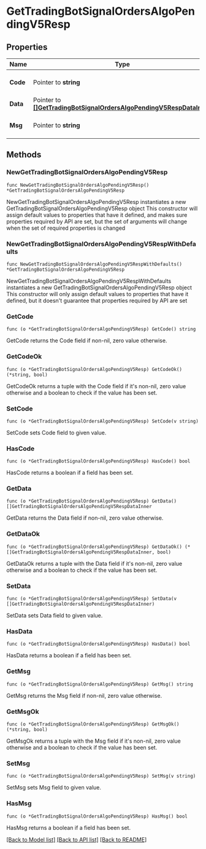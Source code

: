 # GetTradingBotSignalOrdersAlgoPendingV5Resp

## Properties

Name | Type | Description | Notes
------------ | ------------- | ------------- | -------------
**Code** | Pointer to **string** |  | [optional] [default to ""]
**Data** | Pointer to [**[]GetTradingBotSignalOrdersAlgoPendingV5RespDataInner**](GetTradingBotSignalOrdersAlgoPendingV5RespDataInner.md) |  | [optional] 
**Msg** | Pointer to **string** |  | [optional] [default to ""]

## Methods

### NewGetTradingBotSignalOrdersAlgoPendingV5Resp

`func NewGetTradingBotSignalOrdersAlgoPendingV5Resp() *GetTradingBotSignalOrdersAlgoPendingV5Resp`

NewGetTradingBotSignalOrdersAlgoPendingV5Resp instantiates a new GetTradingBotSignalOrdersAlgoPendingV5Resp object
This constructor will assign default values to properties that have it defined,
and makes sure properties required by API are set, but the set of arguments
will change when the set of required properties is changed

### NewGetTradingBotSignalOrdersAlgoPendingV5RespWithDefaults

`func NewGetTradingBotSignalOrdersAlgoPendingV5RespWithDefaults() *GetTradingBotSignalOrdersAlgoPendingV5Resp`

NewGetTradingBotSignalOrdersAlgoPendingV5RespWithDefaults instantiates a new GetTradingBotSignalOrdersAlgoPendingV5Resp object
This constructor will only assign default values to properties that have it defined,
but it doesn't guarantee that properties required by API are set

### GetCode

`func (o *GetTradingBotSignalOrdersAlgoPendingV5Resp) GetCode() string`

GetCode returns the Code field if non-nil, zero value otherwise.

### GetCodeOk

`func (o *GetTradingBotSignalOrdersAlgoPendingV5Resp) GetCodeOk() (*string, bool)`

GetCodeOk returns a tuple with the Code field if it's non-nil, zero value otherwise
and a boolean to check if the value has been set.

### SetCode

`func (o *GetTradingBotSignalOrdersAlgoPendingV5Resp) SetCode(v string)`

SetCode sets Code field to given value.

### HasCode

`func (o *GetTradingBotSignalOrdersAlgoPendingV5Resp) HasCode() bool`

HasCode returns a boolean if a field has been set.

### GetData

`func (o *GetTradingBotSignalOrdersAlgoPendingV5Resp) GetData() []GetTradingBotSignalOrdersAlgoPendingV5RespDataInner`

GetData returns the Data field if non-nil, zero value otherwise.

### GetDataOk

`func (o *GetTradingBotSignalOrdersAlgoPendingV5Resp) GetDataOk() (*[]GetTradingBotSignalOrdersAlgoPendingV5RespDataInner, bool)`

GetDataOk returns a tuple with the Data field if it's non-nil, zero value otherwise
and a boolean to check if the value has been set.

### SetData

`func (o *GetTradingBotSignalOrdersAlgoPendingV5Resp) SetData(v []GetTradingBotSignalOrdersAlgoPendingV5RespDataInner)`

SetData sets Data field to given value.

### HasData

`func (o *GetTradingBotSignalOrdersAlgoPendingV5Resp) HasData() bool`

HasData returns a boolean if a field has been set.

### GetMsg

`func (o *GetTradingBotSignalOrdersAlgoPendingV5Resp) GetMsg() string`

GetMsg returns the Msg field if non-nil, zero value otherwise.

### GetMsgOk

`func (o *GetTradingBotSignalOrdersAlgoPendingV5Resp) GetMsgOk() (*string, bool)`

GetMsgOk returns a tuple with the Msg field if it's non-nil, zero value otherwise
and a boolean to check if the value has been set.

### SetMsg

`func (o *GetTradingBotSignalOrdersAlgoPendingV5Resp) SetMsg(v string)`

SetMsg sets Msg field to given value.

### HasMsg

`func (o *GetTradingBotSignalOrdersAlgoPendingV5Resp) HasMsg() bool`

HasMsg returns a boolean if a field has been set.


[[Back to Model list]](../README.md#documentation-for-models) [[Back to API list]](../README.md#documentation-for-api-endpoints) [[Back to README]](../README.md)


